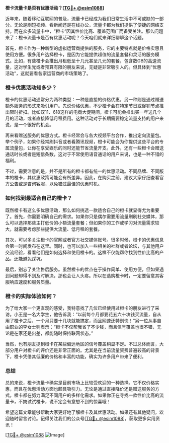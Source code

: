 **橙卡流量卡是否有优惠活动？[[TG💪+ @esim1088](https://t.me/s/esim1088)]**

近年来，随着移动互联网的普及，流量卡已经成为我们日常生活中不可或缺的一部分。无论是刷短视频、看新闻还是在线办公，流量卡都为我们提供了便捷的网络支持。而在众多流量卡中，“橙卡”因其性价比高、覆盖范围广而备受关注。那么问题来了：橙卡流量卡是否有优惠活动呢？今天咱们就来详细聊聊这个话题。

首先，橙卡作为一种新型的虚拟运营商提供的服务，它的主要特点就是价格实惠且使用方便。很多用户选择橙卡，是因为它能提供超值的流量套餐和灵活的服务模式。比如，有些橙卡会推出月租低至十几元甚至几元的套餐，包含数GB的高速流量，这对学生党或者预算有限的朋友来说，无疑是非常吸引人的。但具体到“优惠活动”，这就要看各家运营商的市场策略了。

### 橙卡优惠活动知多少？

橙卡的优惠活动通常分为两种类型：一种是直接的价格优惠，另一种则是通过赠送额外服务的形式来吸引用户。先说价格优惠，不少橙卡会在特定节日或促销节点推出限时折扣。比如双11、618这样的电商大促期间，橙卡可能会推出买一年送几个月的活动，或者直接降低月租费用。这种活动对于长期需要稳定流量支持的用户来说，是一个很好的机会。

再来看赠送服务的优惠方式。橙卡经常会与各大视频平台合作，推出定向流量包。举个例子，如果你经常刷抖音或者看腾讯视频，橙卡可能会为你提供这些平台的专属流量包，让你在享受娱乐的同时还能节省流量开支。此外，还有一些橙卡会赠送通话时长或者是短信条数，这对于不常使用语音通话的用户来说，也是一种不错的福利。

不过，需要注意的是，并不是所有的橙卡都有统一的优惠活动。不同品牌、不同版本的橙卡，其优惠政策可能会有所差异。因此，在购买之前，建议大家仔细查看官方公告或是咨询客服，以免错过最佳的优惠时机。

### 如何找到最适合自己的橙卡？

既然橙卡有这么多优惠活动，那么如何挑选一款适合自己的橙卡就显得尤为重要了。首先，你需要明确自己的需求。如果你只是偶尔需要用流量刷刷社交媒体，那么可以选择那些主打低价的小额流量套餐；但如果你的工作或学习对流量需求较大，就需要考虑那些提供大流量、低月租的套餐。

其次，可以多关注橙卡的官网或者官方社交媒体账号。很多时候，橙卡的优惠信息会第一时间发布在这里。同时，也可以加入一些相关的社群或者论坛，与其他用户交流经验，看看他们是如何选择和使用橙卡的。这样不仅能帮你找到性价比高的产品，还能避免踩坑。

最后，别忘了关注售后服务。虽然橙卡的优点在于操作简单、使用方便，但如果遇到问题却得不到及时解决，那也会让人头疼。所以在选购橙卡时，一定要留意其客服响应速度和服务质量。

### 橙卡的实际体验如何？

为了给大家一个更直观的感受，我特意找了几位已经使用过橙卡的朋友进行了采访。小王是一名大学生，他告诉我：“以前每个月都要花五六十块钱买流量，自从用了橙卡之后，一个月只要十几块就能搞定，而且网速还特别快！”另一位从事自由职业的李女士则表示：“橙卡不仅帮我省了不少钱，而且信号覆盖也很不错，无论是在家还是出差，都能随时保持联网状态。”

当然，也有朋友提到橙卡在某些偏远地区的信号覆盖稍显不足。不过总体而言，大部分用户对橙卡的评价还是非常正面的。尤其是在当前流量资费普遍较高的背景下，橙卡凭借其低廉的价格和丰富的功能，确实为许多用户带来了便利。

### 总结

总的来说，橙卡流量卡确实是目前市场上比较受欢迎的一种选择。它不仅价格实惠，而且在优惠活动方面也颇具吸引力。无论是通过直接降价还是赠送服务的方式，橙卡都在努力满足不同用户的多样化需求。如果你正在寻找一款性价比高的流量卡，不妨试试橙卡，说不定会有意想不到的惊喜哦！

希望这篇文章能够帮助大家更好地了解橙卡及其优惠活动。如果还有其他疑问，欢迎随时留言讨论。记得关注我们的公众号[[TG💪+ @esim1088](https://t.me/s/esim1088)]，获取更多实用资讯！  

[[TG💪+ @esim1088](https://t.me/s/esim1088) ![Image](https://i.postimg.cc/4NQfJmqS/Snipaste-2025-05-13-00-14-12.png)]